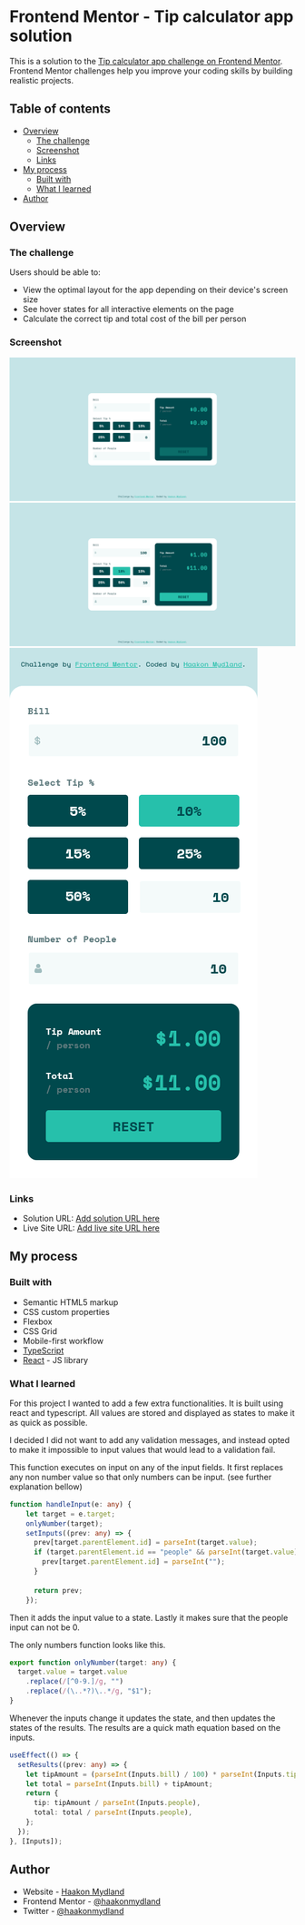 # Frontend Mentor - Tip calculator app solution

This is a solution to the [Tip calculator app challenge on Frontend Mentor](https://www.frontendmentor.io/challenges/tip-calculator-app-ugJNGbJUX). Frontend Mentor challenges help you improve your coding skills by building realistic projects.

## Table of contents

- [Overview](#overview)
  - [The challenge](#the-challenge)
  - [Screenshot](#screenshot)
  - [Links](#links)
- [My process](#my-process)
  - [Built with](#built-with)
  - [What I learned](#what-i-learned)
- [Author](#author)

## Overview

### The challenge

Users should be able to:

- View the optimal layout for the app depending on their device's screen size
- See hover states for all interactive elements on the page
- Calculate the correct tip and total cost of the bill per person

### Screenshot

![](./ScreenshotDesk.png)
![](./ScreenshotDeskFilled.png)
![](./ScreenshotMob.png)

### Links

- Solution URL: [Add solution URL here](https://your-solution-url.com)
- Live Site URL: [Add live site URL here](https://your-live-site-url.com)

## My process

### Built with

- Semantic HTML5 markup
- CSS custom properties
- Flexbox
- CSS Grid
- Mobile-first workflow
- [TypeScript](https://www.typescriptlang.org/)
- [React](https://reactjs.org/) - JS library

### What I learned

For this project I wanted to add a few extra functionalities. It is built using react and typescript. All values are stored and displayed as states to make it as quick as possible.

I decided I did not want to add any validation messages, and instead opted to make it impossible to input values that would lead to a validation fail.

This function executes on input on any of the input fields. It first replaces any non number value so that only numbers can be input. (see further explanation bellow)

```ts
function handleInput(e: any) {
    let target = e.target;
    onlyNumber(target);
    setInputs((prev: any) => {
      prev[target.parentElement.id] = parseInt(target.value);
      if (target.parentElement.id == "people" && parseInt(target.value) == 0) {
        prev[target.parentElement.id] = parseInt("");
      }

      return prev;
    });
```

Then it adds the input value to a state. Lastly it makes sure that the people input can not be 0.

The only numbers function looks like this.

```ts
export function onlyNumber(target: any) {
  target.value = target.value
    .replace(/[^0-9.]/g, "")
    .replace(/(\..*?)\..*/g, "$1");
}
```

Whenever the inputs change it updates the state, and then updates the states of the results. The results are a quick math equation based on the inputs.

```ts
useEffect(() => {
  setResults((prev: any) => {
    let tipAmount = (parseInt(Inputs.bill) / 100) * parseInt(Inputs.tip);
    let total = parseInt(Inputs.bill) + tipAmount;
    return {
      tip: tipAmount / parseInt(Inputs.people),
      total: total / parseInt(Inputs.people),
    };
  });
}, [Inputs]);
```

## Author

- Website - [Haakon Mydland](https://www.haakonmydland.com/home)
- Frontend Mentor - [@haakonmydland](https://www.frontendmentor.io/profile/haakonmydland)
- Twitter - [@haakonmydland](https://www.twitter.com/haakonmydland)
